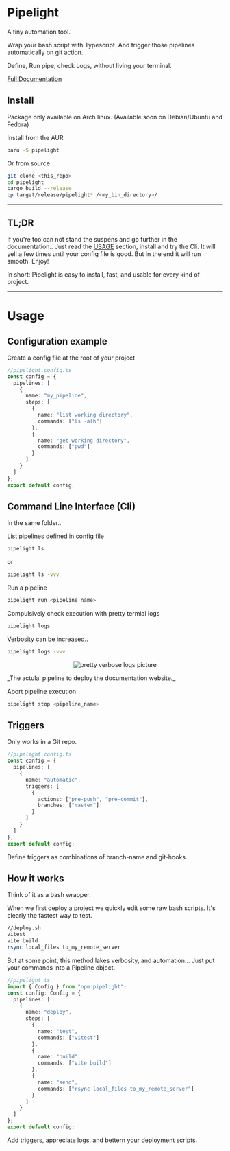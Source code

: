 # Pipelight

A tiny automation tool.

Wrap your bash script with Typescript.
And trigger those pipelines automatically on git action.

Define, Run pipe, check Logs, without living your terminal.

[Full Documentation](https://doc.pipelight.areskul.com)

## Install

Package only available on Arch linux.
(Available soon on Debian/Ubuntu and Fedora)

Install from the AUR

```sh
paru -S pipelight
```

Or from source

```sh
git clone <this_repo>
cd pipelight
cargo build --release
cp target/release/pipelight* /<my_bin_directory>/
```

---

## TL;DR

If you're too can not stand the suspens and go further in the documentation..
Just read the [USAGE](#USAGE) section, install and try the Cli.
It will yell a few times until your config file is good.
But in the end it will run smooth.
Enjoy!

In short:
Pipelight is easy to install, fast, and usable for every kind of project.

---

# Usage

## Configuration example

Create a config file at the root of your project

```ts
//pipelight.config.ts
const config = {
  pipelines: [
    {
      name: "my_pipeline",
      steps: [
        {
          name: "list working directory",
          commands: ["ls -alh"]
        },
        {
          name: "get working directory",
          commands: ["pwd"]
        }
      ]
    }
  ]
};
export default config;
```

## Command Line Interface (Cli)

In the same folder..

List pipelines defined in config file

```sh
pipelight ls
```

or

```sh
pipelight ls -vvv
```

Run a pipeline

```sh
pipelight run <pipeline_name>
```

Compulsively check execution with pretty termial logs

```sh
pipelight logs
```

Verbosity can be increased..

```sh
pipelight logs -vvv
```

<p align="center">
  <img class="terminal" src="https://doc.pipelight.areskul.com/images/log_level3.png" alt="pretty verbose logs picture">
</p>
_The actulal pipeline to deploy the documentation website._

Abort pipeline execution

```sh
pipelight stop <pipeline_name>
```

## Triggers

Only works in a Git repo.

```ts
//pipelight.config.ts
const config = {
  pipelines: [
    {
      name: "automatic",
      triggers: [
        {
          actions: ["pre-push", "pre-commit"],
          branches: ["master"]
        }
      ]
    }
  ]
};
export default config;
```

Define triggers as combinations of branch-name and git-hooks.

## How it works

Think of it as a bash wrapper.

When we first deploy a project we quickly edit some raw bash scripts.
It's clearly the fastest way to test.

```sh
//deploy.sh
vitest
vite build
rsync local_files to_my_remote_server
```

But at some point, this method lakes verbosity, and automation...
Just put your commands into a Pipeline object.

```ts
//pipelight.ts
import { Config } from "npm:pipelight";
const config: Config = {
  pipelines: [
    {
      name: "deploy",
      steps: [
        {
          name: "test",
          commands: ["vitest"]
        },
        {
          name: "build",
          commands: ["vite build"]
        },
        {
          name: "send",
          commands: ["rsync local_files to_my_remote_server"]
        }
      ]
    }
  ]
};
export default config;
```

Add triggers, appreciate logs, and bettern your deployment scripts.
